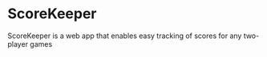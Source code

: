 # ScoreKeeper
ScoreKeeper is a web app that enables easy tracking of scores for any two-player games
